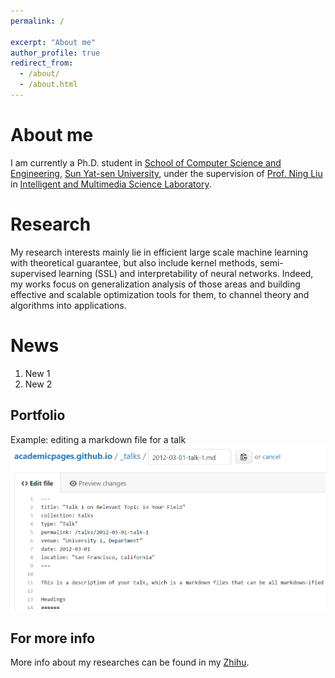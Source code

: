 ```yaml
---
permalink: /

excerpt: "About me"
author_profile: true
redirect_from: 
  - /about/
  - /about.html
---
```


About me
======
I am currently a Ph.D. student in [School of Computer Science and Engineering](http://sdcs.sysu.edu.cn/), [Sun Yat-sen University](http://www.sysu.edu.cn/), under the supervision of [Prof. Ning Liu](http://sdcs.sysu.edu.cn/node/2495) in [Intelligent and Multimedia Science Laboratory](https://www.sysu-imsl.com/). 

Research
======
My research interests mainly lie in efficient large scale machine learning with theoretical guarantee, but also include kernel methods, semi-supervised learning (SSL) and interpretability of neural networks.
Indeed, my works focus on generalization analysis of those areas and building effective and scalable optimization tools for them, to channel theory and algorithms into applications.

News
======
1. New 1
1. New 2 


Portfolio
------
Example: editing a markdown file for a talk
![Editing a markdown file for a talk](/images/editing-talk.png)

For more info
------
More info about my researches can be found in my [Zhihu](https://www.zhihu.com/people/onewalnut). 
